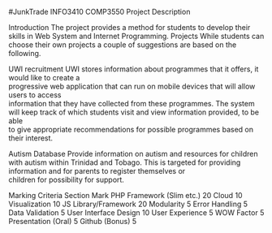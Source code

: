 #JunkTrade 
INFO3410	COMP3550
Project	Description

Introduction
The	project	provides	a	method	for	students	to	develop	their	skills	in	Web	System	and	
Internet	Programming.
Projects
While	students	can	choose	their	own	projects	a	couple	of	suggestions	are	based	on	the	
following.

UWI	recruitment	
UWI	stores	information	about programmes	that	it	offers,	it	would	like	to	create	a	
progressive	web	application	that	can	run	on	mobile	devices	that	will	allow	users	to	access	
information	that	they	have	collected	from	these	programmes.	
The	system	will	keep	track	of	which	students	visit	and	view	information	provided,	to	be	able	
to	give	appropriate	recommendations	for	possible	programmes	based	on	their	interest.

Autism Database
Provide	information	on	autism	and	resources	for	children	with	autism	within	Trinidad	and	
Tobago.	This	is	targeted	for	providing	information	and	for	parents	to	register	themselves	or	
children	for	possibility	for	support.

Marking	Criteria
Section 					Mark
PHP	Framework (Slim	etc.) 	20
Cloud 						10
Visualization 				10
JS	Library/Framework 		20
Modularity 					5
Error	Handling 			5
Data	Validation 			5
User	Interface Design 	10
User	Experience 			5
WOW	Factor 					5
Presentation	(Oral) 		5
Github (Bonus) 				5